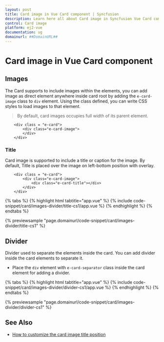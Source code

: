 ```yaml
---
layout: post
title: Card image in Vue Card component | Syncfusion
description: Learn here all about Card image in Syncfusion Vue Card component of Syncfusion Essential JS 2 and more.
control: Card image 
platform: ej2-vue
documentation: ug
domainurl: ##DomainURL##
---
```


# Card image in Vue Card component

## Images

The Card supports to include images within the elements, you can add image as direct element anywhere inside card root by adding the
`e-card-image` class to `div` element. Using the class defined, you can write CSS styles to load images to that element.

> By default, card images occupies full width of its parent element.

```
    <div class = "e-card">
        <div class="e-card-image">
        </div>
    </div>
```

### Title

Card image is supported to include a title or caption for the image. By default, Title is placed over the image on left-bottom position with
overlay.

```
    <div class = "e-card">
        <div class="e-card-image">
            <div class="e-card-title"></div>
        </div>
    </div>
```

{% tabs %}
{% highlight html tabtitle="app.vue" %}
{% include code-snippet/card/images-divider/title-cs1/app.vue %}
{% endhighlight %}
{% endtabs %}
        
{% previewsample "page.domainurl/code-snippet/card/images-divider/title-cs1" %}

## Divider

Divider used to separate the elements inside the card. You can add divider inside the card elements to separate it.

* Place the `div` element with `e-card-separator` class inside the card element for adding a divider.

{% tabs %}
{% highlight html tabtitle="app.vue" %}
{% include code-snippet/card/images-divider/divider-cs1/app.vue %}
{% endhighlight %}
{% endtabs %}
        
{% previewsample "page.domainurl/code-snippet/card/images-divider/divider-cs1" %}

## See Also

* [How to customize the card image title position](./how-to/customize-the-card-image-title-position/)